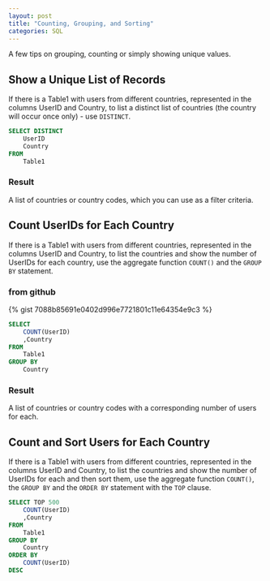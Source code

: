 ```yaml
---
layout: post
title: "Counting, Grouping, and Sorting"
categories: SQL
---
```



A few tips on grouping, counting or simply showing unique values.


## Show a Unique List of Records

If there is a Table1 with users from different countries, represented in the columns UserID and Country, to list a distinct list of countries (the country will occur once only)  - use `DISTINCT`.

```sql
SELECT DISTINCT
    UserID
    Country
FROM
    Table1
```

### Result
A list of countries or country codes, which you can use as a filter criteria.


## Count UserIDs for Each Country

If there is a Table1 with users from different countries, represented in the columns UserID and Country, to list the countries and show the number of UserIDs for each country, use the aggregate function `COUNT()` and the `GROUP BY` statement.

### from github
{% gist 7088b85691e0402d996e7721801c11e64354e9c3 %}

```sql
SELECT
    COUNT(UserID)
    ,Country
FROM
    Table1
GROUP BY
    Country
```

### Result
A list of countries or country codes with a corresponding number of users for each.

## Count and Sort Users for Each Country

If there is a Table1 with users from different countries, represented in the columns UserID and Country, to list the countries and show the number of UserIDs for each and then sort them, use the aggregate function `COUNT()`, the `GROUP BY` and the `ORDER BY` statement with the `TOP` clause.


```sql
SELECT TOP 500
    COUNT(UserID)
    ,Country
FROM
    Table1
GROUP BY
    Country 
ORDER BY
    COUNT(UserID)
DESC
```

